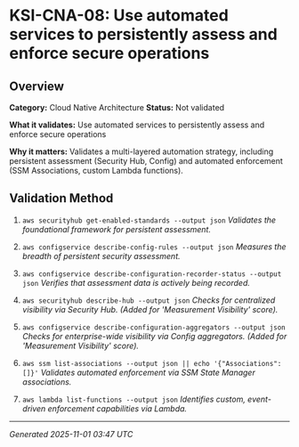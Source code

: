 # KSI-CNA-08: Use automated services to persistently assess and enforce secure operations

## Overview

**Category:** Cloud Native Architecture
**Status:** Not validated

**What it validates:** Use automated services to persistently assess and enforce secure operations

**Why it matters:** Validates a multi-layered automation strategy, including persistent assessment (Security Hub, Config) and automated enforcement (SSM Associations, custom Lambda functions).

## Validation Method

1. `aws securityhub get-enabled-standards --output json`
   *Validates the foundational framework for persistent assessment.*

2. `aws configservice describe-config-rules --output json`
   *Measures the breadth of persistent security assessment.*

3. `aws configservice describe-configuration-recorder-status --output json`
   *Verifies that assessment data is actively being recorded.*

4. `aws securityhub describe-hub --output json`
   *Checks for centralized visibility via Security Hub. (Added for 'Measurement Visibility' score).*

5. `aws configservice describe-configuration-aggregators --output json`
   *Checks for enterprise-wide visibility via Config aggregators. (Added for 'Measurement Visibility' score).*

6. `aws ssm list-associations --output json || echo '{"Associations": []}'`
   *Validates automated enforcement via SSM State Manager associations.*

7. `aws lambda list-functions --output json`
   *Identifies custom, event-driven enforcement capabilities via Lambda.*

---
*Generated 2025-11-01 03:47 UTC*